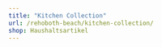 ```yaml
---
title: "Kitchen Collection"
url: /rehoboth-beach/kitchen-collection/
shop: Haushaltsartikel
---
```

